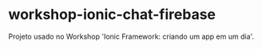 # workshop-ionic-chat-firebase
Projeto usado no Workshop 'Ionic Framework: criando um app em um dia'.
